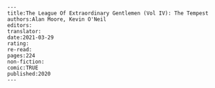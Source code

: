 
    ---
    title:The League Of Extraordinary Gentlemen (Vol IV): The Tempest 
    authors:Alan Moore, Kevin O'Neil
    editors:
    translator:
    date:2021-03-29
    rating:
    re-read:
    pages:224
    non-fiction:
    comic:TRUE
    published:2020
    ---

    
